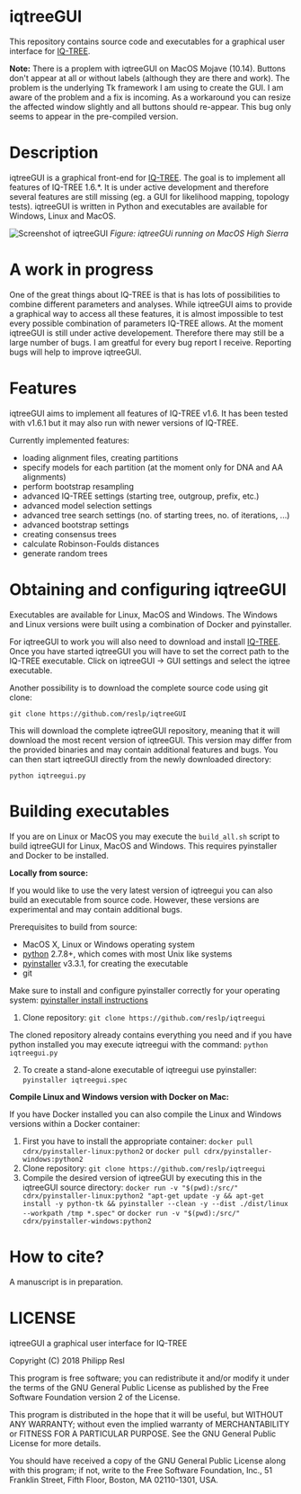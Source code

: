 iqtreeGUI
=========

This repository contains source code and executables for a graphical user interface for [IQ-TREE](http://www.iqtree.org). 

__Note:__ There is a proplem with iqtreeGUI on MacOS Mojave (10.14). Buttons don't appear at all or without labels (although they are there and work). The problem is the underlying Tk framework I am using to create the GUI. I am aware of the problem and a fix is incoming. As a workaround you can resize the affected window slightly and all buttons should re-appear. This bug only seems to appear in the pre-compiled version.
 

Description
===========

iqtreeGUI is a graphical front-end for [IQ-TREE](http://www.iqtree.org). The goal is to implement all features of IQ-TREE 1.6.*. It is under active development and therefore several features are still missing (eg. a GUI for likelihood mapping, topology tests). iqtreeGUI is written in Python and executables are available for Windows, Linux and MacOS.

![Screenshot of iqtreeGUI](screenshot.png)
*Figure: iqtreeGUi running on MacOS High Sierra*

A work in progress
==============
One of the great things about IQ-TREE is that is has lots of possibilities to combine different parameters and analyses. While iqtreeGUI aims to provide a graphical way to access all these features, it is almost impossible to test every possible combination of parameters IQ-TREE allows. At the moment iqtreeGUI is still under active developement. Therefore there may still be a large number of bugs. I am greatful for every bug report I receive. Reporting bugs will help to improve iqtreeGUI.

Features
===========

iqtreeGUI aims to implement all features of IQ-TREE v1.6. It has been tested with v1.6.1 but it may also run with newer versions of IQ-TREE.

Currently implemented features:

- loading alignment files, creating partitions
- specify models for each partition (at the moment only for DNA and AA alignments)  
- perform bootstrap resampling
- advanced IQ-TREE settings (starting tree, outgroup, prefix, etc.)
- advanced model selection settings
- advanced tree search settings (no. of starting trees, no. of iterations, ...)
- advanced bootstrap settings
- creating consensus trees
- calculate Robinson-Foulds distances
- generate random trees


Obtaining and configuring iqtreeGUI
================
Executables are available for Linux, MacOS and Windows. The Windows and Linux versions were built using a combination of Docker and pyinstaller. 

For iqtreeGUI to work you will also need to download and install [IQ-TREE](http://www.iqtree.org). Once you have started iqtreeGUI you will have to set the correct path to the IQ-TREE executable. Click on iqtreeGUI -> GUI settings and select the iqtree executable.

Another possibility is to download the complete source code using git clone:

`git clone https://github.com/reslp/iqtreeGUI`

This will download the complete iqtreeGUI repository, meaning that it will download the most recent version of iqtreeGUI. This version may differ from the provided binaries and may contain additional features and bugs.
You can then start iqtreeGUI directly from the newly downloaded directory:

`python iqtreegui.py`




Building executables
===================
If you are on Linux or MacOS you may execute the `build_all.sh` script to build iqtreeGUI for Linux, MacOS and Windows. This requires pyinstaller and Docker to be installed.

**Locally from source:**

If you would like to use the very latest version of iqtreegui you can also build an executable from source code. However, these versions are experimental and may contain additional bugs.

Prerequisites to build from source:

- MacOS X, Linux or Windows operating system
- [python](http://www.python.org) 2.7.8+, which comes with most Unix like systems
- [pyinstaller](http://www.pyinstaller.org) v3.3.1, for creating the executable
- git

Make sure to install and configure pyinstaller correctly for your operating system: [pyinstaller install instructions](http://pyinstaller.readthedocs.io/en/stable/installation.html)

1. Clone repository: `git clone https://github.com/reslp/iqtreegui`

The cloned repository already contains everything you need and if you have python installed you may execute iqtreegui with the command: `python iqtreegui.py`

2. To create a stand-alone executable of iqtreegui use pyinstaller: `pyinstaller iqtreegui.spec`

**Compile Linux and Windows version with Docker on Mac:**

If you have Docker installed you can also compile the Linux and Windows versions within a Docker container:

1. First you have to install the appropriate container: 
`docker pull cdrx/pyinstaller-linux:python2`
or
`docker pull cdrx/pyinstaller-windows:python2`
2. Clone repository: `git clone https://github.com/reslp/iqtreegui`
3. Compile the desired version of iqtreeGUI by executing this in the iqtreeGUI source directory:
`docker run -v "$(pwd):/src/" cdrx/pyinstaller-linux:python2 "apt-get update -y && apt-get install -y python-tk && pyinstaller --clean -y --dist ./dist/linux --workpath /tmp *.spec"`
or
`docker run -v "$(pwd):/src/" cdrx/pyinstaller-windows:python2`

How to cite?
============
A manuscript is in preparation.


LICENSE
========

iqtreeGUI a graphical user interface for IQ-TREE

Copyright (C) 2018  Philipp Resl

This program is free software; you can redistribute it and/or
modify it under the terms of the GNU General Public License
as published by the Free Software Foundation version 2
of the License.

This program is distributed in the hope that it will be useful,
but WITHOUT ANY WARRANTY; without even the implied warranty of
MERCHANTABILITY or FITNESS FOR A PARTICULAR PURPOSE.  See the
GNU General Public License for more details.

You should have received a copy of the GNU General Public License
along with this program; if not, write to the Free Software
Foundation, Inc., 51 Franklin Street, Fifth Floor, Boston, MA  02110-1301, USA.






